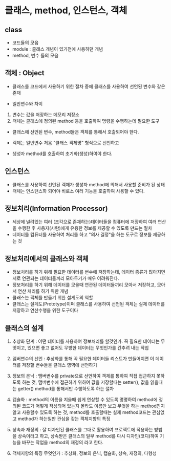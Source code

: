 # 클래스, method, 인스턴스, 객체
## class
* 코드들의 모음
* module : 클래스 개념이 있기전에 사용하던 개념
* method, 변수 들의 모음

## 객체 : Object
* 클래스를 코드에서 사용하기 위한 절차 중에 클래스를 사용하여 선언된 변수와 같은 존재

* 일반변수와 차이
 1. 변수는 값을 저장하는 메모리 저장소
 2. 객체는 클래스에 정의된 method 등을 호출하여 명령을 수행하는데 필요한 도구
 
* 클래스에 선언된 변수, method들은 객체를 통해서 호출되어야 한다.

* 객체는 일반변수 처음 "클래스 객체명" 형식으로 선언하고
* 생성자 method를 호출하여 초기화(생성)하여야 한다.

## 인스턴스
* 클래스를 사용하여 선언된 객체가 생성자 method에 의해서 사용할 준비가 된 상태
* 객체는 인스턴스화 되어야 비로소 여러 기능을 호출하여 사용할 수 있다.


## 정보처리(Information Processor)
* 세상에 널려있는 여러 (조각으로 존재하는)데이터들을 컴퓨터에 저장하여 여러 연산을 수행한 후 사용자(사람)에게 유용한 정보를 제공할 수 있도록 만드는 절차
* 데이터를 컴퓨터를 사용하여 처리를 하고 "의사 결정"을 하는 도구로 정보를 제공하는 것

## 정보처리에서의 클래스와 객체
* 정보처리를 하기 위해 필요한 데이터를 변수에 저장하는데, 데이터 종류가 많아지면 서로 연관되는 데이터들끼리 모아두기가 매우 어려워진다.
* 정보처리를 하기 위해 데이터를 모을때 연관된 데이터들끼리 모아서 저장하고, 모아서 연산 처리를 하기 위한 개념
* 클래스는 객체를 만들기 위한 설계도의 역할
* 클래스는 설계도(Prototype)이며 클래스를 사용하여 선언된 객체는 실제 데이터를 저장하고 연산수행을 위한 도구이다

## 클래스의 설계
1. 추상화 단계 : 어떤 데이터를 사용하여 정보처리를 할것인가. 꼭 필요한 데이터는 무엇이고, 있으면 좋고 없어도 무방한 데이터는 무엇인가를 간추려 내는 작업

2. 맴버변수의 선언 : 추상화를 통해 꼭 필요한 데이터들 리스트가 만들어지면 이 데이터를 저장할 변수들을 클래스 영역에 선언하기

3. 정보의 은닉 : 맴버변수를 private으로 선언하여 객체를 통하여 직접 접근하지 못하도록 하는 것, 맴버변수에 접근하기 위하여 값을 저장할때는 setter(), 값을 읽을때는 getter() method를 통해서만 수행하도록 하는 절차

4. 캡슐화 : method의 이름을 지을때 쉽게 연상할 수 있도록 명명하여 method에 정의된 코드가 어떻게 작성되어 있는지 몰라도 이름만 보고 무엇을 하는 method인지 알고 사용할수 있도록 하는 것, method를 호출할때는 실제 method코드는 관심없고 method가 하는일만 관심을 갖는 객체지향의 특징

5. 상속과 재정의 : 잘 디자인된 클래스를 그대로 활용하여 프로젝트에 적용하는 방법을 상속이라고 하고, 상속받은 클래스의 일부 method를 다시 디자인(코디)하여 기능을 바꾸는 작업을 method의 재정의 라고 한다.

6. 객체지향의 특징 무엇인가 : 추상화, 정보의 은닉, 캡슐화, 상속, 재정의, 다형성